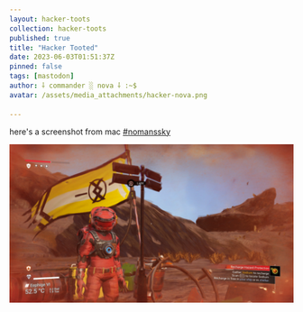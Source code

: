 ```yaml
---
layout: hacker-toots
collection: hacker-toots
published: true
title: "Hacker Tooted"
date: 2023-06-03T01:51:37Z
pinned: false
tags: [mastodon]
author: ⸸ commander ░ nova ⸸ :~$
avatar: /assets/media_attachments/hacker-nova.png

---
```


<p>here&#39;s a screenshot from mac <a href="https://hackers.town/tags/nomanssky" class="mention hashtag" rel="tag">#<span>nomanssky</span></a></p>

![media](/assets/media_attachments/files/110/477/776/556/065/878/original/6c645c3a45cbc279.png)

